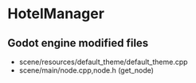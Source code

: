# HotelManager

## Godot engine modified files

* scene/resources/default_theme/default_theme.cpp
* scene/main/node.cpp,node.h (get_node)

